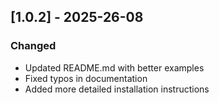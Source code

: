 ## [1.0.2] - 2025-26-08

### Changed
- Updated README.md with better examples
- Fixed typos in documentation
- Added more detailed installation instructions